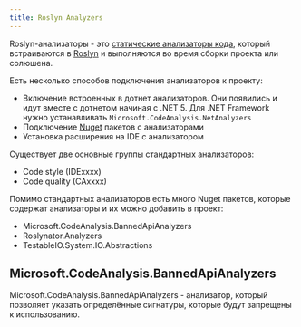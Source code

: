 ```yaml
---
title: Roslyn Analyzers
---
```


Roslyn-анализаторы - это [статические анализаторы кода](../../../Project%20management/Static%20code%20analyze.md), который встраиваются в [Roslyn](./Roslyn.md) и выполняются во время сборки проекта или солюшена.

Есть несколько способов подключения анализаторов к проекту:
- Включение встроенных в дотнет анализаторов. Они появились и идут вместе с дотнетом начиная с .NET 5. Для .NET Framework нужно устанавливать `Microsoft.CodeAnalysis.NetAnalyzers`
- Подключение [Nuget](../Nuget/Nuget.md) пакетов с анализаторами
- Установка расширения на IDE с анализатором

Существует две основные группы стандартных анализаторов:
- Code style (IDExxxx)
- Code quality (CAxxxx)

Помимо стандартных анализаторов есть много Nuget пакетов, которые содержат анализаторы и их можно добавить в проект:
- Microsoft.CodeAnalysis.BannedApiAnalyzers
- Roslynator.Analyzers
- TestableIO.System.IO.Abstractions

## Microsoft.CodeAnalysis.BannedApiAnalyzers
Microsoft.CodeAnalysis.BannedApiAnalyzers - анализатор, который позволяет указать определённые сигнатуры, которые будут запрещены к использованию.